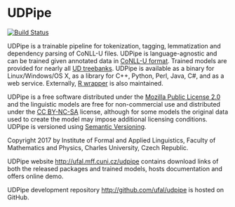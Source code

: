 # UDPipe
[![Build Status](https://travis-ci.org/ufal/udpipe.svg?branch=master)](https://travis-ci.org/ufal/udpipe)

UDPipe is a trainable pipeline for tokenization, tagging, lemmatization and
dependency parsing of CoNLL-U files. UDPipe is language-agnostic and can be trained given
annotated data in [CoNLL-U format](http://universaldependencies.org/format.html). Trained models are provided for
nearly all [UD treebanks](http://universaldependencies.org). UDPipe is available as a binary for Linux/Windows/OS X, as a library for
C++, Python, Perl, Java, C#, and as a web service.
Externally, [R wrapper](https://github.com/bnosac/udpipe) is also maintained.

UDPipe is a free software distributed under the
[Mozilla Public License 2.0](http://www.mozilla.org/MPL/2.0/) and the linguistic models
are free for non-commercial use and distributed under the
[CC BY-NC-SA](http://creativecommons.org/licenses/by-nc-sa/4.0/) license, although for some
models the original data used to create the model may impose additional
licensing conditions. UDPipe is versioned using [Semantic Versioning](http://semver.org/).

Copyright 2017 by Institute of Formal and Applied Linguistics, Faculty of
Mathematics and Physics, Charles University, Czech Republic.

UDPipe website http://ufal.mff.cuni.cz/udpipe contains download links
of both the released packages and trained models, hosts documentation and
offers online demo.

UDPipe development repository http://github.com/ufal/udpipe is hosted
on GitHub.
